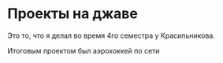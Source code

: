 # Проекты на джаве

Это то, что я делал во время 4го семестра у Красильникова. 

Итоговым проектом был аэрохоккей по сети 

  
